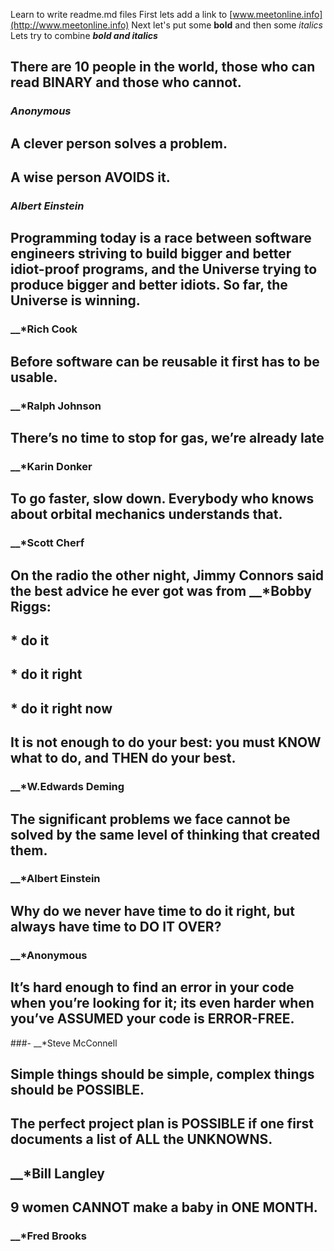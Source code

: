 Learn to write readme.md files
First lets add a link to [www.meetonline.info](http://www.meetonline.info)
Next let's put some **bold** and then some *italics*
Lets try to combine __*bold and italics*__

## There are 10 people in the world, those who can read BINARY and those who cannot.
### __*Anonymous*__


## A clever person solves a problem.
## A wise person AVOIDS it.
### __*Albert Einstein*__


## Programming today is a race between software engineers striving to build bigger and better idiot-proof programs, and the Universe trying to produce bigger and better idiots. So far, the Universe is winning.
### __*Rich Cook


## Before software can be reusable it first has to be usable.
### __*Ralph Johnson


## There’s no time to stop for gas, we’re already late
### __*Karin Donker


## To go faster, slow down. Everybody who knows about orbital mechanics understands that.
### __*Scott Cherf


## On the radio the other night, Jimmy Connors said the best advice he ever got was from __*Bobby Riggs:
## * do it
## * do it right
## * do it right now


## It is not enough to do your best: you must KNOW what to do, and THEN do your best.
### __*W.Edwards Deming


## The significant problems we face cannot be solved by the same level of thinking that created them.
### __*Albert Einstein


## Why do we never have time to do it right, but always have time to DO IT OVER?
### __*Anonymous


## It’s hard enough to find an error in your code when you’re looking for it; its even harder when you’ve ASSUMED your code is ERROR-FREE.
###- __*Steve McConnell


## Simple things should be simple, complex things should be POSSIBLE.
## The perfect project plan is POSSIBLE if one first documents a list of ALL the UNKNOWNS.
## __*Bill Langley


## 9 women CANNOT make a baby in ONE MONTH.
### __*Fred Brooks
